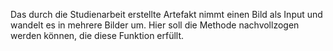 Das durch die Studienarbeit erstellte Artefakt nimmt einen Bild als Input und wandelt es in mehrere Bilder um.
Hier soll die Methode nachvollzogen werden können, die diese Funktion erfüllt.
